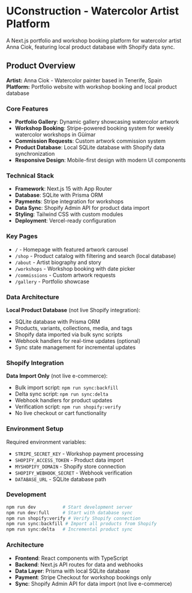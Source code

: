 # UConstruction - Watercolor Artist Platform

A Next.js portfolio and workshop booking platform for watercolor artist Anna Ciok, featuring local product database with Shopify data sync.

## Product Overview

**Artist:** Anna Ciok - Watercolor painter based in Tenerife, Spain  
**Platform:** Portfolio website with workshop booking and local product database

### Core Features

- **Portfolio Gallery**: Dynamic gallery showcasing watercolor artwork
- **Workshop Booking**: Stripe-powered booking system for weekly watercolor workshops in Güímar
- **Commission Requests**: Custom artwork commission system
- **Product Database**: Local SQLite database with Shopify data synchronization
- **Responsive Design**: Mobile-first design with modern UI components

### Technical Stack

- **Framework**: Next.js 15 with App Router
- **Database**: SQLite with Prisma ORM
- **Payments**: Stripe integration for workshops
- **Data Sync**: Shopify Admin API for product data import
- **Styling**: Tailwind CSS with custom modules
- **Deployment**: Vercel-ready configuration

### Key Pages

- `/` - Homepage with featured artwork carousel
- `/shop` - Product catalog with filtering and search (local database)
- `/about` - Artist biography and story
- `/workshops` - Workshop booking with date picker
- `/commissions` - Custom artwork requests
- `/gallery` - Portfolio showcase

### Data Architecture

**Local Product Database** (not live Shopify integration):
- SQLite database with Prisma ORM
- Products, variants, collections, media, and tags
- Shopify data imported via bulk sync scripts
- Webhook handlers for real-time updates (optional)
- Sync state management for incremental updates

### Shopify Integration

**Data Import Only** (not live e-commerce):
- Bulk import script: `npm run sync:backfill`
- Delta sync script: `npm run sync:delta` 
- Webhook handlers for product updates
- Verification script: `npm run shopify:verify`
- No live checkout or cart functionality

### Environment Setup

Required environment variables:
- `STRIPE_SECRET_KEY` - Workshop payment processing
- `SHOPIFY_ACCESS_TOKEN` - Product data import
- `MYSHOPIFY_DOMAIN` - Shopify store connection
- `SHOPIFY_WEBHOOK_SECRET` - Webhook verification
- `DATABASE_URL` - SQLite database path

### Development

```bash
npm run dev          # Start development server
npm run dev:full     # Start with database sync
npm run shopify:verify # Verify Shopify connection
npm run sync:backfill # Import all products from Shopify
npm run sync:delta   # Incremental product sync
```

### Architecture

- **Frontend**: React components with TypeScript
- **Backend**: Next.js API routes for data and webhooks
- **Data Layer**: Prisma with local SQLite database
- **Payment**: Stripe Checkout for workshop bookings only
- **Sync**: Shopify Admin API for data import (not live e-commerce)
